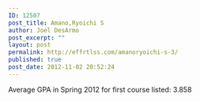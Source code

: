 ```yaml
---
ID: 12507
post_title: Amano,Ryoichi S
author: Joel DesArmo
post_excerpt: ""
layout: post
permalink: http://effrtlss.com/amanoryoichi-s-3/
published: true
post_date: 2012-11-02 20:52:24
---
```

<p>Average GPA in Spring 2012 for first course listed: 3.858</p>